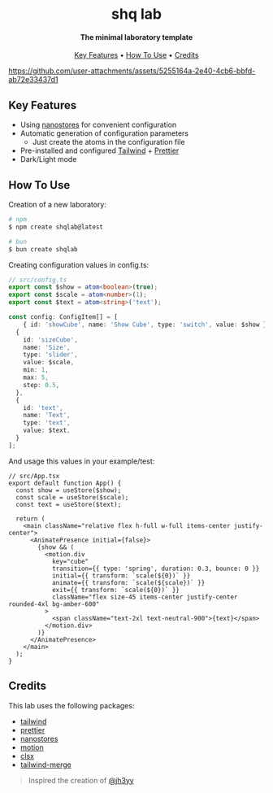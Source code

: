<h1 align="center">
  shq lab
</h1>

<h4 align="center">The minimal laboratory template</h4>

<p align="center">
  <a href="#key-features">Key Features</a> •
  <a href="#how-to-use">How To Use</a> •
  <a href="#credits">Credits</a>
</p>

https://github.com/user-attachments/assets/5255164a-2e40-4cb6-bbfd-ab72e33437d1

## Key Features

- Using [nanostores](https://github.com/nanostores/nanostores) for convenient configuration
- Automatic generation of configuration parameters
  - Just create the atoms in the configuration file
- Pre-installed and configured [Tailwind](https://tailwindcss.com/) + [Prettier](https://github.com/tailwindlabs/prettier-plugin-tailwindcss)
- Dark/Light mode

## How To Use

Creation of a new laboratory:

```bash
# npm
$ npm create shqlab@latest

# bun
$ bun create shqlab
```

Creating configuration values in config.ts:
```ts
// src/config.ts
export const $show = atom<boolean>(true);
export const $scale = atom<number>(1);
export const $text = atom<string>('text');

const config: ConfigItem[] = [
	{ id: 'showCube', name: 'Show Cube', type: 'switch', value: $show },
  {
    id: 'sizeCube',
    name: 'Size',
    type: 'slider',
    value: $scale,
    min: 1,
    max: 5,
    step: 0.5,
  },
  {
    id: 'text',
    name: 'Text',
    type: 'text',
    value: $text,
  }
];
```
And usage this values in your example/test:
```tsx
// src/App.tsx
export default function App() {
  const show = useStore($show);
  const scale = useStore($scale);
  const text = useStore($text);

  return (
    <main className="relative flex h-full w-full items-center justify-center">
      <AnimatePresence initial={false}>
        {show && (
          <motion.div
            key="cube"
            transition={{ type: 'spring', duration: 0.3, bounce: 0 }}
            initial={{ transform: `scale(${0})` }}
            animate={{ transform: `scale(${scale})` }}
            exit={{ transform: `scale(${0})` }}
            className="flex size-45 items-center justify-center rounded-4xl bg-amber-600"
          >
            <span className="text-2xl text-neutral-900">{text}</span>
          </motion.div>
        )}
      </AnimatePresence>
    </main>
  );
}
```

## Credits

This lab uses the following packages:

- [tailwind](https://tailwindcss.com/)
- [prettier](https://prettier.io/)
- [nanostores](https://github.com/nanostores/nanostores)
- [motion](https://motion.dev/)
- [clsx](https://github.com/lukeed/clsx)
- [tailwind-merge](https://github.com/dcastil/tailwind-merge)

> Inspired the creation of [@jh3yy](https://x.com/jh3yy)
